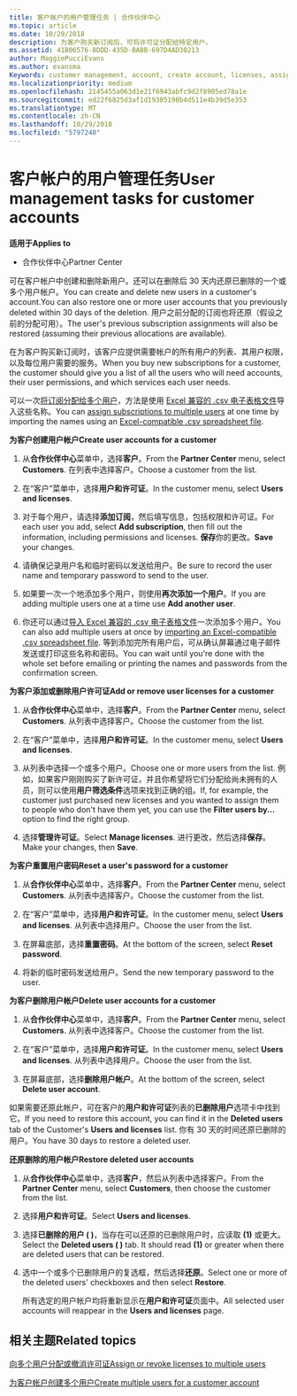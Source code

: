 ```yaml
---
title: 客户帐户的用户管理任务 | 合作伙伴中心
ms.topic: article
ms.date: 10/29/2018
description: 为客户购买新订阅后，可将许可证分配给特定用户。
ms.assetid: 41B06576-8DDD-435D-BABB-697D4AD30213
author: MaggiePucciEvans
ms.author: evansma
Keywords: customer management, account, create account, licenses, assign license, user management, password, reset password, change password
ms.localizationpriority: medium
ms.openlocfilehash: 2145455a063d1e21f6943abfc9d2f8905ed78a1e
ms.sourcegitcommit: ed22f6825d3af1d19385198b4d511e4b39d5e353
ms.translationtype: MT
ms.contentlocale: zh-CN
ms.lasthandoff: 10/29/2018
ms.locfileid: "5797240"
---
```

# <a name="user-management-tasks-for-customer-accounts"></a><span data-ttu-id="5da84-103">客户帐户的用户管理任务</span><span class="sxs-lookup"><span data-stu-id="5da84-103">User management tasks for customer accounts</span></span>

**<span data-ttu-id="5da84-104">适用于</span><span class="sxs-lookup"><span data-stu-id="5da84-104">Applies to</span></span>**

-  <span data-ttu-id="5da84-105">合作伙伴中心</span><span class="sxs-lookup"><span data-stu-id="5da84-105">Partner Center</span></span>



<span data-ttu-id="5da84-106">可在客户帐户中创建和删除新用户。还可以在删除后 30 天内还原已删除的一个或多个用户帐户。</span><span class="sxs-lookup"><span data-stu-id="5da84-106">You can create and delete new users in a customer's account.You can also restore one or more user accounts that you previously deleted within 30 days of the deletion.</span></span> <span data-ttu-id="5da84-107">用户之前分配的订阅也将还原（假设之前的分配可用）。</span><span class="sxs-lookup"><span data-stu-id="5da84-107">The user's previous subscription assignments will also be restored (assuming their previous allocations are available).</span></span>

<span data-ttu-id="5da84-108">在为客户购买新订阅时，该客户应提供需要帐户的所有用户的列表、其用户权限，以及每位用户需要的服务。</span><span class="sxs-lookup"><span data-stu-id="5da84-108">When you buy new subscriptions for a customer,  the customer should give you a list of all the users who will need accounts, their user permissions, and which services each user needs.</span></span>  

<span data-ttu-id="5da84-109">可以一次[将订阅分配给多个用户](bulk-license-provisioning-for-multiple-users.md)，方法是使用 [Excel 兼容的 .csv 电子表格文件](adding-multiple-users-to-a-customer-account.md)导入这些名称。</span><span class="sxs-lookup"><span data-stu-id="5da84-109">You can [assign subscriptions to multiple users](bulk-license-provisioning-for-multiple-users.md) at one time by importing the names using an [Excel-compatible .csv spreadsheet file](adding-multiple-users-to-a-customer-account.md).</span></span>

<a href="" id="createuseraccounts"></a>
<span data-ttu-id="5da84-110">**为客户创建用户帐户**</span><span class="sxs-lookup"><span data-stu-id="5da84-110">**Create user accounts for a customer**</span></span>

1.  <span data-ttu-id="5da84-111">从**合作伙伴中心**菜单中，选择**客户**。</span><span class="sxs-lookup"><span data-stu-id="5da84-111">From the **Partner Center** menu, select **Customers**.</span></span> <span data-ttu-id="5da84-112">在列表中选择客户。</span><span class="sxs-lookup"><span data-stu-id="5da84-112">Choose a customer from the list.</span></span>

2.  <span data-ttu-id="5da84-113">在“客户”菜单中，选择**用户和许可证**。</span><span class="sxs-lookup"><span data-stu-id="5da84-113">In the customer menu, select **Users and licenses**.</span></span>

3.  <span data-ttu-id="5da84-114">对于每个用户，请选择**添加订阅**，然后填写信息，包括权限和许可证。</span><span class="sxs-lookup"><span data-stu-id="5da84-114">For each user you add, select **Add subscription**, then fill out the information, including permissions and licenses.</span></span> <span data-ttu-id="5da84-115">**保存**你的更改。</span><span class="sxs-lookup"><span data-stu-id="5da84-115">**Save** your changes.</span></span>

4.  <span data-ttu-id="5da84-116">请确保记录用户名和临时密码以发送给用户。</span><span class="sxs-lookup"><span data-stu-id="5da84-116">Be sure to record the user name and temporary password to send to the user.</span></span> 

5.  <span data-ttu-id="5da84-117">如果要一次一个地添加多个用户，则使用**再次添加一个用户**。</span><span class="sxs-lookup"><span data-stu-id="5da84-117">If you are adding multiple users one at a time use **Add another user**.</span></span> 

6. <span data-ttu-id="5da84-118">你还可以通过[导入 Excel 兼容的 .csv 电子表格文件](adding-multiple-users-to-a-customer-account.md)一次添加多个用户。</span><span class="sxs-lookup"><span data-stu-id="5da84-118">You can also add multiple users at once by [importing an Excel-compatible .csv spreadsheet file](adding-multiple-users-to-a-customer-account.md).</span></span> <span data-ttu-id="5da84-119">等到添加完所有用户后，可从确认屏幕通过电子邮件发送或打印这些名称和密码。</span><span class="sxs-lookup"><span data-stu-id="5da84-119">You can wait until you're done with the whole set before emailing or printing the names and passwords from the confirmation screen.</span></span>

<a href="" id="userlicensing"></a>
<span data-ttu-id="5da84-120">**为客户添加或删除用户许可证**</span><span class="sxs-lookup"><span data-stu-id="5da84-120">**Add or remove user licenses for a customer**</span></span>

1.  <span data-ttu-id="5da84-121">从**合作伙伴中心**菜单中，选择**客户**。</span><span class="sxs-lookup"><span data-stu-id="5da84-121">From the **Partner Center** menu, select **Customers**.</span></span> <span data-ttu-id="5da84-122">从列表中选择客户。</span><span class="sxs-lookup"><span data-stu-id="5da84-122">Choose the customer from the list.</span></span>

2.  <span data-ttu-id="5da84-123">在“客户”菜单中，选择**用户和许可证**。</span><span class="sxs-lookup"><span data-stu-id="5da84-123">In the customer menu, select **Users and licenses**.</span></span>

3.  <span data-ttu-id="5da84-124">从列表中选择一个或多个用户。</span><span class="sxs-lookup"><span data-stu-id="5da84-124">Choose one or more users from the list.</span></span> <span data-ttu-id="5da84-125">例如，如果客户刚刚购买了新许可证，并且你希望将它们分配给尚未拥有的人员，则可以使用**用户筛选条件**选项来找到正确的组。</span><span class="sxs-lookup"><span data-stu-id="5da84-125">If, for example, the customer just purchased new licenses and you wanted to assign them to people who don't have them yet, you can use the **Filter users by...** option to find the right group.</span></span>

4.  <span data-ttu-id="5da84-126">选择**管理许可证**。</span><span class="sxs-lookup"><span data-stu-id="5da84-126">Select **Manage licenses**.</span></span> <span data-ttu-id="5da84-127">进行更改，然后选择**保存**。</span><span class="sxs-lookup"><span data-stu-id="5da84-127">Make your changes, then **Save**.</span></span>

<a href="" id="resetpassword"></a>
<span data-ttu-id="5da84-128">**为客户重置用户密码**</span><span class="sxs-lookup"><span data-stu-id="5da84-128">**Reset a user's password for a customer**</span></span>

1.  <span data-ttu-id="5da84-129">从**合作伙伴中心**菜单中，选择**客户**。</span><span class="sxs-lookup"><span data-stu-id="5da84-129">From the **Partner Center** menu, select **Customers**.</span></span> <span data-ttu-id="5da84-130">从列表中选择客户。</span><span class="sxs-lookup"><span data-stu-id="5da84-130">Choose the customer from the list.</span></span>

2.  <span data-ttu-id="5da84-131">在“客户”菜单中，选择**用户和许可证**。</span><span class="sxs-lookup"><span data-stu-id="5da84-131">In the customer menu, select **Users and licenses**.</span></span> <span data-ttu-id="5da84-132">从列表中选择用户。</span><span class="sxs-lookup"><span data-stu-id="5da84-132">Choose the user from the list.</span></span>

3.  <span data-ttu-id="5da84-133">在屏幕底部，选择**重置密码**。</span><span class="sxs-lookup"><span data-stu-id="5da84-133">At the bottom of the screen, select **Reset password**.</span></span> 

4.  <span data-ttu-id="5da84-134">将新的临时密码发送给用户。</span><span class="sxs-lookup"><span data-stu-id="5da84-134">Send the new temporary password to the user.</span></span>

<a href="" id="deleteuseraccounts"></a>
<span data-ttu-id="5da84-135">**为客户删除用户帐户**</span><span class="sxs-lookup"><span data-stu-id="5da84-135">**Delete user accounts for a customer**</span></span>

1.  <span data-ttu-id="5da84-136">从**合作伙伴中心**菜单中，选择**客户**。</span><span class="sxs-lookup"><span data-stu-id="5da84-136">From the **Partner Center** menu, select **Customers**.</span></span> <span data-ttu-id="5da84-137">从列表中选择客户。</span><span class="sxs-lookup"><span data-stu-id="5da84-137">Choose the customer from the list.</span></span>

2.  <span data-ttu-id="5da84-138">在“客户”菜单中，选择**用户和许可证**。</span><span class="sxs-lookup"><span data-stu-id="5da84-138">In the customer menu, select **Users and licenses**.</span></span> <span data-ttu-id="5da84-139">从列表中选择用户。</span><span class="sxs-lookup"><span data-stu-id="5da84-139">Choose the user from the list.</span></span>

3.  <span data-ttu-id="5da84-140">在屏幕底部，选择**删除用户帐户**。</span><span class="sxs-lookup"><span data-stu-id="5da84-140">At the bottom of the screen, select **Delete user account**.</span></span>

<span data-ttu-id="5da84-141">如果需要还原此帐户，可在客户的**用户和许可证**列表的**已删除用户**选项卡中找到它。</span><span class="sxs-lookup"><span data-stu-id="5da84-141">If you need to restore this account, you can find it in the **Deleted users** tab of the Customer's **Users and licenses** list.</span></span> <span data-ttu-id="5da84-142">你有 30 天的时间还原已删除的用户。</span><span class="sxs-lookup"><span data-stu-id="5da84-142">You have 30 days to restore a deleted user.</span></span>

<a href="" id="restoreuseraccounts"></a>
<span data-ttu-id="5da84-143">**还原删除的用户帐户**</span><span class="sxs-lookup"><span data-stu-id="5da84-143">**Restore deleted user accounts**</span></span>

1.  <span data-ttu-id="5da84-144">从**合作伙伴中心**菜单中，选择**客户**，然后从列表中选择客户。</span><span class="sxs-lookup"><span data-stu-id="5da84-144">From the **Partner Center** menu, select **Customers**, then choose the customer from the list.</span></span>

2.  <span data-ttu-id="5da84-145">选择**用户和许可证**。</span><span class="sxs-lookup"><span data-stu-id="5da84-145">Select **Users and licenses**.</span></span>

3.  <span data-ttu-id="5da84-146">选择**已删除的用户 ( )**，当存在可以还原的已删除用户时，应读取 **(1)** 或更大。</span><span class="sxs-lookup"><span data-stu-id="5da84-146">Select the **Deleted users ( )** tab. It should read **(1)** or greater when there are deleted users that can be restored.</span></span>

4.  <span data-ttu-id="5da84-147">选中一个或多个已删除用户的复选框，然后选择**还原**。</span><span class="sxs-lookup"><span data-stu-id="5da84-147">Select one or more of the deleted users' checkboxes and then select **Restore**.</span></span>

    <span data-ttu-id="5da84-148">所有选定的用户帐户均将重新显示在**用户和许可证**页面中。</span><span class="sxs-lookup"><span data-stu-id="5da84-148">All selected user accounts will reappear in the **Users and licenses** page.</span></span>

## <a name="related-topics"></a><span data-ttu-id="5da84-149">相关主题</span><span class="sxs-lookup"><span data-stu-id="5da84-149">Related topics</span></span>


[<span data-ttu-id="5da84-150">向多个用户分配或撤消许可证</span><span class="sxs-lookup"><span data-stu-id="5da84-150">Assign or revoke licenses to multiple users</span></span>](bulk-license-provisioning-for-multiple-users.md)

[<span data-ttu-id="5da84-151">为客户帐户创建多个用户</span><span class="sxs-lookup"><span data-stu-id="5da84-151">Create multiple users for a customer account</span></span>](adding-multiple-users-to-a-customer-account.md)

 

 



